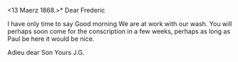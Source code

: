  <13 Maerz 1868.>*
Dear Frederic

I have only time to say Good morning We are at work with our wash. 
You will perhaps soon come for the conscription in a few weeks, perhaps as long as Paul be here it would be nice.

Adieu dear Son
 Yours J.G.
